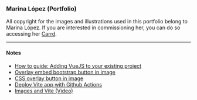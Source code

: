 ### Marina López (Portfolio)

All copyright for the images and illustrations used in this portfolio belong to Marina López.
If you are interested in commissioning her, you can do so accessing her [Carrd](https://wydes17.carrd.co).

---

#### Notes

- [How to guide: Adding VueJS to your existing project](https://www.codemotion.com/magazine/frontend/javascript/how-to-guide-adding-vuejs-to-your-existing-project/)
- [Overlay embed bootstrap button in image](https://stackoverflow.com/questions/16615222/how-to-overlay-embed-bootstrap-button-on-image)
- [CSS overlay button in image](https://www.w3schools.com/howto/howto_css_button_on_image.asp)
- [Deploy Vite app with Github Actions](https://blog.codedbyjordan.com/deploying-a-vite-app-with-github-actions)
- [Images and Vite (Video)](https://vueschool.io/lessons/images-and-vite)
